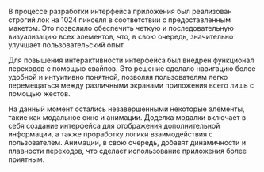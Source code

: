 В процессе разработки интерфейса приложения был реализован строгий лок на 1024 пикселя в соответствии с предоставленным макетом. Это позволило обеспечить четкую и последовательную визуализацию всех элементов, что, в свою очередь, значительно улучшает пользовательский опыт.

Для повышения интерактивности интерфейса был внедрен функционал переходов с помощью свайпов. Это решение сделало навигацию более удобной и интуитивно понятной, позволяя пользователям легко перемещаться между различными экранами приложения всего лишь с помощью жестов.

На данный момент остались незавершенными некоторые элементы, такие как модальное окно и анимации. Доделка модалки включает в себя создание интерфейса для отображения дополнительной информации, а также проработку логики взаимодействия с пользователем. Анимации, в свою очередь, добавят динамичности и плавности переходов, что сделает использование приложения более приятным.
